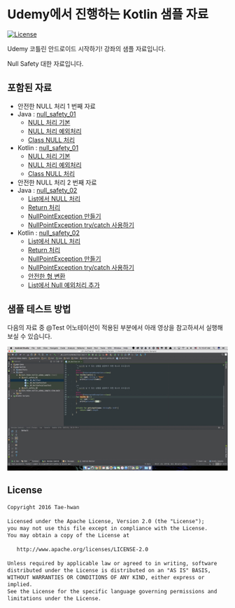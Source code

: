 # Udemy에서 진행하는 Kotlin 샘플 자료

[![License](https://img.shields.io/hexpm/l/plug.svg)]()

Udemy 코틀린 안드로이드 시작하기! 강좌의 샘플 자료입니다.

Null Safety 대한 자료입니다.

## 포함된 자료

- 안전한 NULL 처리 1 번째 자료
 - Java : [null_safety_01](https://github.com/taehwandev/Kotlin-Udemy-Sample/tree/02-null-safety/app-java/src/test/java/tech/thdev/java_udemy_sample/null_safety_01)
    - [NULL 처리 기본](https://github.com/taehwandev/Kotlin-Udemy-Sample/blob/02-null-safety/app-java/src/test/java/tech/thdev/java_udemy_sample/null_safety_01/_01_NullTest.java)
    - [NULL 처리 예외처리](https://github.com/taehwandev/Kotlin-Udemy-Sample/blob/02-null-safety/app-java/src/test/java/tech/thdev/java_udemy_sample/null_safety_01/_02_NullSafetyTest.java)
    - [Class NULL 처리](https://github.com/taehwandev/Kotlin-Udemy-Sample/blob/02-null-safety/app-java/src/test/java/tech/thdev/java_udemy_sample/null_safety_01/_03_NullSafetyClassTest.java)
 - Kotlin : [null_safety_01](https://github.com/taehwandev/Kotlin-Udemy-Sample/tree/02-null-safety/app-kotlin/src/test/java/tech/thdev/kotlin_udemy_sample/null_safety_01)
    - [NULL 처리 기본](https://github.com/taehwandev/Kotlin-Udemy-Sample/blob/02-null-safety/app-kotlin/src/test/java/tech/thdev/kotlin_udemy_sample/null_safety_01/_01_NullTest.kt)
    - [NULL 처리 예외처리](https://github.com/taehwandev/Kotlin-Udemy-Sample/blob/02-null-safety/app-kotlin/src/test/java/tech/thdev/kotlin_udemy_sample/null_safety_01/_02_NullSafetyTest.kt)
    - [Class NULL 처리](https://github.com/taehwandev/Kotlin-Udemy-Sample/blob/02-null-safety/app-kotlin/src/test/java/tech/thdev/kotlin_udemy_sample/null_safety_01/_03_NullSafetyClassTest.kt)
- 안전한 NULL 처리 2 번째 자료
 - Java : [null_safety_02](https://github.com/taehwandev/Kotlin-Udemy-Sample/tree/02-null-safety/app-java/src/test/java/tech/thdev/java_udemy_sample/null_safety_02)
    - [List에서 NULL 처리](https://github.com/taehwandev/Kotlin-Udemy-Sample/blob/02-null-safety/app-java/src/test/java/tech/thdev/java_udemy_sample/null_safety_02/_01_NullListTest.java)
    - [Return 처리](https://github.com/taehwandev/Kotlin-Udemy-Sample/blob/02-null-safety/app-java/src/test/java/tech/thdev/java_udemy_sample/null_safety_02/_02_ReturnTest.java)
    - [NullPointException 만들기](https://github.com/taehwandev/Kotlin-Udemy-Sample/blob/02-null-safety/app-java/src/test/java/tech/thdev/java_udemy_sample/null_safety_02/_03_NullPointExceptionTest.java)
    - [NullPointException try/catch 사용하기](https://github.com/taehwandev/Kotlin-Udemy-Sample/blob/02-null-safety/app-java/src/test/java/tech/thdev/java_udemy_sample/null_safety_02/_04_NullPointExceptionCatchTest.java)
 - Kotlin : [null_safety_02](https://github.com/taehwandev/Kotlin-Udemy-Sample/tree/02-null-safety/app-kotlin/src/test/java/tech/thdev/kotlin_udemy_sample/null_safety_02)
    - [List에서 NULL 처리](https://github.com/taehwandev/Kotlin-Udemy-Sample/blob/02-null-safety/app-kotlin/src/test/java/tech/thdev/kotlin_udemy_sample/null_safety_02/_01_NullListTest.kt)
    - [Return 처리](https://github.com/taehwandev/Kotlin-Udemy-Sample/blob/02-null-safety/app-kotlin/src/test/java/tech/thdev/kotlin_udemy_sample/null_safety_02/_02_ReturnTest.kt)
    - [NullPointException 만들기](https://github.com/taehwandev/Kotlin-Udemy-Sample/blob/02-null-safety/app-kotlin/src/test/java/tech/thdev/kotlin_udemy_sample/null_safety_02/_03_NullPointExceptionTest.kt)
    - [NullPointException try/catch 사용하기](https://github.com/taehwandev/Kotlin-Udemy-Sample/blob/02-null-safety/app-kotlin/src/test/java/tech/thdev/kotlin_udemy_sample/null_safety_02/_04_NullPointExceptionCatchTest.kt)
    - [안전한 형 변환](https://github.com/taehwandev/Kotlin-Udemy-Sample/blob/02-null-safety/app-kotlin/src/test/java/tech/thdev/kotlin_udemy_sample/null_safety_02/_05_NullSafetyCastTest.kt)
    - [List에서 Null 예외처리 추가](https://github.com/taehwandev/Kotlin-Udemy-Sample/blob/02-null-safety/app-kotlin/src/test/java/tech/thdev/kotlin_udemy_sample/null_safety_02/_06_ListFilterNotNullTest.kt)
    
## 샘플 테스트 방법

다음의 자료 중 @Test 어노테이션이 적용된 부분에서 아래 영상을 참고하셔서 실행해보실 수 있습니다.

[![tutorial]](https://youtu.be/mEODXbAwOV4)


## License

```
Copyright 2016 Tae-hwan

Licensed under the Apache License, Version 2.0 (the "License");
you may not use this file except in compliance with the License.
You may obtain a copy of the License at

   http://www.apache.org/licenses/LICENSE-2.0

Unless required by applicable law or agreed to in writing, software
distributed under the License is distributed on an "AS IS" BASIS,
WITHOUT WARRANTIES OR CONDITIONS OF ANY KIND, either express or implied.
See the License for the specific language governing permissions and
limitations under the License.
```

[tutorial]: images/tutorial.jpg
